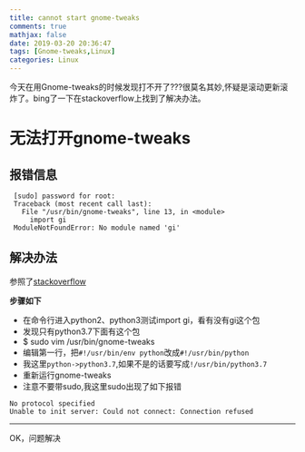 ```yaml
---
title: cannot start gnome-tweaks
comments: true
mathjax: false
date: 2019-03-20 20:36:47
tags: [Gnome-tweaks,Linux]
categories: Linux
---
```


<meta name="referrer" content="no-referrer" />

今天在用Gnome-tweaks的时候发现打不开了???很莫名其妙,怀疑是滚动更新滚炸了。bing了一下在stackoverflow上找到了解决办法。
<!--more-->

# 无法打开gnome-tweaks

## 报错信息
```
 [sudo] password for root: 
 Traceback (most recent call last):
   File "/usr/bin/gnome-tweaks", line 13, in <module>
     import gi
 ModuleNotFoundError: No module named 'gi'
```

## 解决办法

参照了[stackoverflow](https://stackoverflow.com/questions/32640083/gnome-terminal-not-starting-due-to-error-in-python-script-related-to-gi)

**步骤如下**
- 在命令行进入python2、python3测试import gi，看有没有gi这个包
- 发现只有python3.7下面有这个包
- $ sudo vim /usr/bin/gnome-tweaks
- 编辑第一行，把`#!/usr/bin/env python`改成`#!/usr/bin/python`
- 我这里`python->python3.7`,如果不是的话要写成`!/usr/bin/python3.7`
- 重新运行gnome-tweaks
- 注意不要带sudo,我这里sudo出现了如下报错
```
No protocol specified
Unable to init server: Could not connect: Connection refused
```

---------
OK，问题解决
